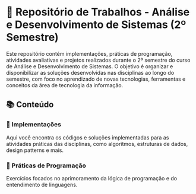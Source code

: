 # 🚀 Repositório de Trabalhos - Análise e Desenvolvimento de Sistemas (2º Semestre)

Este repositório contém implementações, práticas de programação, atividades avaliativas e projetos realizados durante o 2º semestre do curso de Análise e Desenvolvimento de Sistemas. O objetivo é organizar e disponibilizar as soluções desenvolvidas nas disciplinas ao longo do semestre, com foco no aprendizado de novas tecnologias, ferramentas e conceitos da área de tecnologia da informação.

## 📚 Conteúdo

### 🔹 Implementações
Aqui você encontra os códigos e soluções implementadas para as atividades práticas das disciplinas, como algoritmos, estruturas de dados, design patterns e mais.

### 🔹 Práticas de Programação
Exercícios focados no aprimoramento da lógica de programação e do entendimento de linguagens.
